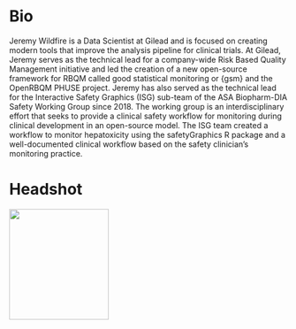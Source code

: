 # Bio
Jeremy Wildfire is a Data Scientist at Gilead and is focused on creating modern tools that improve the analysis pipeline for clinical trials. At Gilead, Jeremy serves as the technical lead for a company-wide Risk Based Quality Management initiative and led the creation of a new open-source framework for RBQM called good statistical monitoring or {gsm} and the OpenRBQM PHUSE project.  Jeremy has also served as the technical lead for the Interactive Safety Graphics (ISG) sub-team of the ASA Biopharm-DIA Safety Working Group since 2018. The working group is an interdisciplinary effort that seeks to provide a clinical safety workflow for monitoring during clinical development in an open-source model. The ISG team created a workflow to monitor hepatoxicity using the safetyGraphics R package and a well-documented clinical workflow based on the safety clinician’s monitoring practice.

# Headshot
<img src="https://github.com/user-attachments/assets/405d6ba7-d2ce-446a-9600-52f19ead42bd" width="180" height="200">
